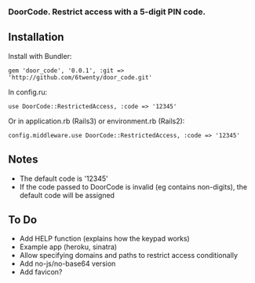 ### DoorCode. Restrict access with a 5-digit PIN code.

## Installation

Install with Bundler:

    gem 'door_code', '0.0.1', :git => 'http://github.com/6twenty/door_code.git'
    
In config.ru:

    use DoorCode::RestrictedAccess, :code => '12345'
    
Or in application.rb (Rails3) or environment.rb (Rails2):

    config.middleware.use DoorCode::RestrictedAccess, :code => '12345'

## Notes

* The default code is '12345'
* If the code passed to DoorCode is invalid (eg contains non-digits), the default code will be assigned

## To Do

* Add HELP function (explains how the keypad works)
* Example app (heroku, sinatra)
* Allow specifying domains and paths to restrict access conditionally
* Add no-js/no-base64 version
* Add favicon?
